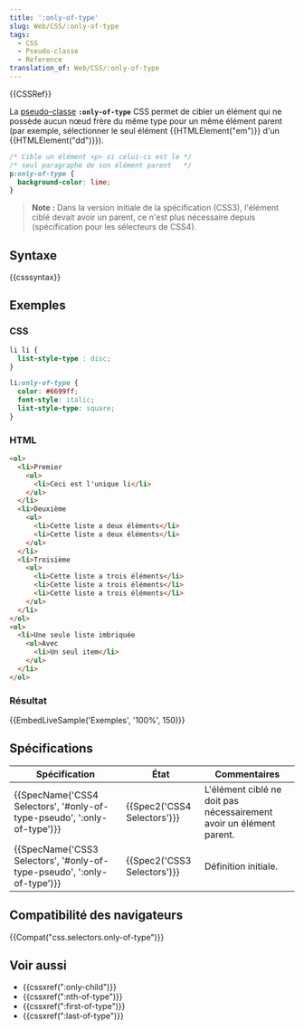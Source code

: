 ```yaml
---
title: ':only-of-type'
slug: Web/CSS/:only-of-type
tags:
  - CSS
  - Pseudo-classe
  - Reference
translation_of: Web/CSS/:only-of-type
---
```

{{CSSRef}}

La [pseudo-classe](/fr/docs/Web/CSS/Pseudo-classes) **`:only-of-type`** CSS permet de cibler un élément qui ne possède aucun nœud frère du même type pour un même élément parent (par exemple, sélectionner le seul élément {{HTMLElement("em")}} d'un {{HTMLElement("dd")}}).

```css
/* Cible un élément <p> si celui-ci est le */
/* seul paragraphe de son élément parent   */
p:only-of-type {
  background-color: lime;
}
```

> **Note :** Dans la version initiale de la spécification (CSS3), l'élément ciblé devait avoir un parent, ce n'est plus nécessaire depuis (spécification pour les sélecteurs de CSS4).

## Syntaxe

{{csssyntax}}

## Exemples

### CSS

```css
li li {
  list-style-type : disc;
}

li:only-of-type {
  color: #6699ff;
  font-style: italic;
  list-style-type: square;
}
```

### HTML

```html
<ol>
  <li>Premier
    <ul>
      <li>Ceci est l'unique li</li>
    </ul>
  </li>
  <li>Deuxième
    <ul>
      <li>Cette liste a deux éléments</li>
      <li>Cette liste a deux éléments</li>
    </ul>
  </li>
  <li>Troisième
    <ul>
      <li>Cette liste a trois éléments</li>
      <li>Cette liste a trois éléments</li>
      <li>Cette liste a trois éléments</li>
    </ul>
  </li>
</ol>
<ol>
  <li>Une seule liste imbriquée
    <ul>Avec
      <li>Un seul item</li>
    </ul>
  </li>
</ol>
```

### Résultat

{{EmbedLiveSample('Exemples', '100%', 150)}}

## Spécifications

| Spécification                                                                                    | État                                 | Commentaires                                                        |
| ------------------------------------------------------------------------------------------------ | ------------------------------------ | ------------------------------------------------------------------- |
| {{SpecName('CSS4 Selectors', '#only-of-type-pseudo', ':only-of-type')}} | {{Spec2('CSS4 Selectors')}} | L'élément ciblé ne doit pas nécessairement avoir un élément parent. |
| {{SpecName('CSS3 Selectors', '#only-of-type-pseudo', ':only-of-type')}} | {{Spec2('CSS3 Selectors')}} | Définition initiale.                                                |

## Compatibilité des navigateurs

{{Compat("css.selectors.only-of-type")}}

## Voir aussi

- {{cssxref(":only-child")}}
- {{cssxref(":nth-of-type")}}
- {{cssxref(":first-of-type")}}
- {{cssxref(":last-of-type")}}
